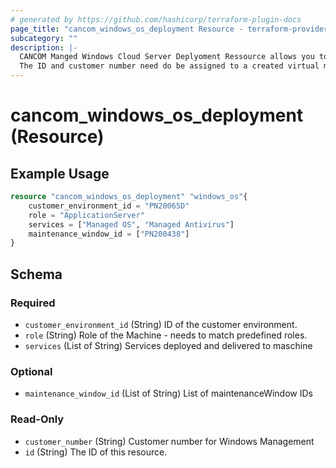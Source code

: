 ```yaml
---
# generated by https://github.com/hashicorp/terraform-plugin-docs
page_title: "cancom_windows_os_deployment Resource - terraform-provider-cancom"
subcategory: ""
description: |-
  CANCOM Manged Windows Cloud Server Deplyoment Ressource allows you to send metadata if the Windows virtual machine to CANCOM and generate a deployment Token (id).
  The ID and customer number need do be assigned to a created virtual machine with CANCOM Windows Images and allows the autoregistration, installation and integration to customer environment.
---
```


# cancom_windows_os_deployment (Resource)

## Example Usage

```terraform
resource "cancom_windows_os_deployment" "windows_os"{
    customer_environment_id = "PN20065D"
    role = "ApplicationServer"
    services = ["Managed OS", "Managed Antivirus"]
    maintenance_window_id = ["PN200438"]
}

```



<!-- schema generated by tfplugindocs -->
## Schema

### Required

- `customer_environment_id` (String) ID of the customer environment.
- `role` (String) Role of the Machine - needs to match predefined roles.
- `services` (List of String) Services deployed and delivered to maschine

### Optional

- `maintenance_window_id` (List of String) List of maintenanceWindow IDs

### Read-Only

- `customer_number` (String) Customer number for Windows Management
- `id` (String) The ID of this resource.



